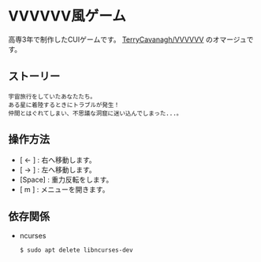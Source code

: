 # VVVVVV風ゲーム
高専3年で制作したCUIゲームです。
[TerryCavanagh/VVVVVV](https://github.com/TerryCavanagh/VVVVVV) のオマージュです。

## ストーリー
    宇宙旅行をしていたあなたたち。
    ある星に着陸するときにトラブルが発生！
    仲間とはぐれてしまい、不思議な洞窟に迷い込んでしまった...。

## 操作方法
- [ <- ]  :   右へ移動します。
- [ -> ]  :   左へ移動します。
- [Space] :   重力反転をします。
- [ m ] :   メニューを開きます。

## 依存関係
- ncurses
  ```
  $ sudo apt delete libncurses-dev
  ```